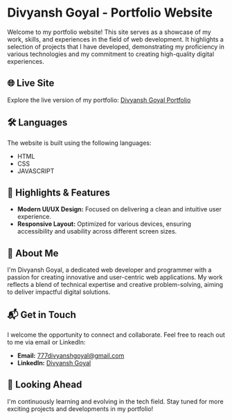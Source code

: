# Divyansh Goyal - Portfolio Website

Welcome to my portfolio website! This site serves as a showcase of my work, skills, and experiences in the field of web development. It highlights a selection of projects that I have developed, demonstrating my proficiency in various technologies and my commitment to creating high-quality digital experiences.

## 🌐 Live Site

Explore the live version of my portfolio: [Divyansh Goyal Portfolio](portfolioofdivyansh.netlify.app)

## 🛠️ Languages

The website is built using the following languages:

- HTML
- CSS
- JAVASCRIPT

## 🌟 Highlights & Features

- **Modern UI/UX Design:** Focused on delivering a clean and intuitive user experience.
- **Responsive Layout:** Optimized for various devices, ensuring accessibility and usability across different screen sizes.

## 📖 About Me

I'm Divyansh Goyal, a dedicated web developer and programmer with a passion for creating innovative and user-centric web applications. My work reflects a blend of technical expertise and creative problem-solving, aiming to deliver impactful digital solutions.

## 📬 Get in Touch

I welcome the opportunity to connect and collaborate. Feel free to reach out to me via email or LinkedIn:

- **Email:** 777divyanshgoyal@gmail.com
- **LinkedIn:** [Divyansh Goyal](https://www.linkedin.com/in/divyanshgoyal777/)

## 🚀 Looking Ahead

I'm continuously learning and evolving in the tech field. Stay tuned for more exciting projects and developments in my portfolio!
